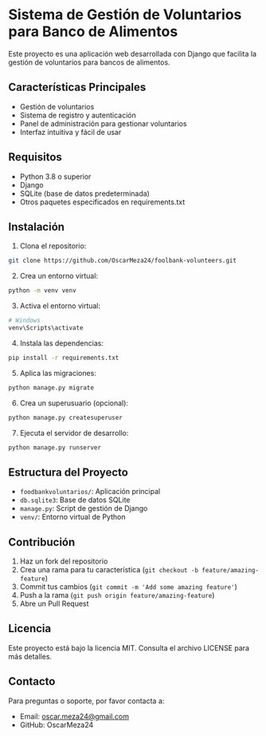 # Sistema de Gestión de Voluntarios para Banco de Alimentos

Este proyecto es una aplicación web desarrollada con Django que facilita la gestión de voluntarios para bancos de alimentos.

## Características Principales

- Gestión de voluntarios
- Sistema de registro y autenticación
- Panel de administración para gestionar voluntarios
- Interfaz intuitiva y fácil de usar

## Requisitos

- Python 3.8 o superior
- Django
- SQLite (base de datos predeterminada)
- Otros paquetes especificados en requirements.txt

## Instalación

1. Clona el repositorio:
```bash
git clone https://github.com/OscarMeza24/foolbank-volunteers.git
```

2. Crea un entorno virtual:
```bash
python -m venv venv
```

3. Activa el entorno virtual:
```bash
# Windows
venv\Scripts\activate
```

4. Instala las dependencias:
```bash
pip install -r requirements.txt
```

5. Aplica las migraciones:
```bash
python manage.py migrate
```

6. Crea un superusuario (opcional):
```bash
python manage.py createsuperuser
```

7. Ejecuta el servidor de desarrollo:
```bash
python manage.py runserver
```

## Estructura del Proyecto

- `foodbankvoluntarios/`: Aplicación principal
- `db.sqlite3`: Base de datos SQLite
- `manage.py`: Script de gestión de Django
- `venv/`: Entorno virtual de Python

## Contribución

1. Haz un fork del repositorio
2. Crea una rama para tu característica (`git checkout -b feature/amazing-feature`)
3. Commit tus cambios (`git commit -m 'Add some amazing feature'`)
4. Push a la rama (`git push origin feature/amazing-feature`)
5. Abre un Pull Request

## Licencia

Este proyecto está bajo la licencia MIT. Consulta el archivo LICENSE para más detalles.

## Contacto

Para preguntas o soporte, por favor contacta a:
- Email: oscar.meza24@gmail.com
- GitHub: OscarMeza24
